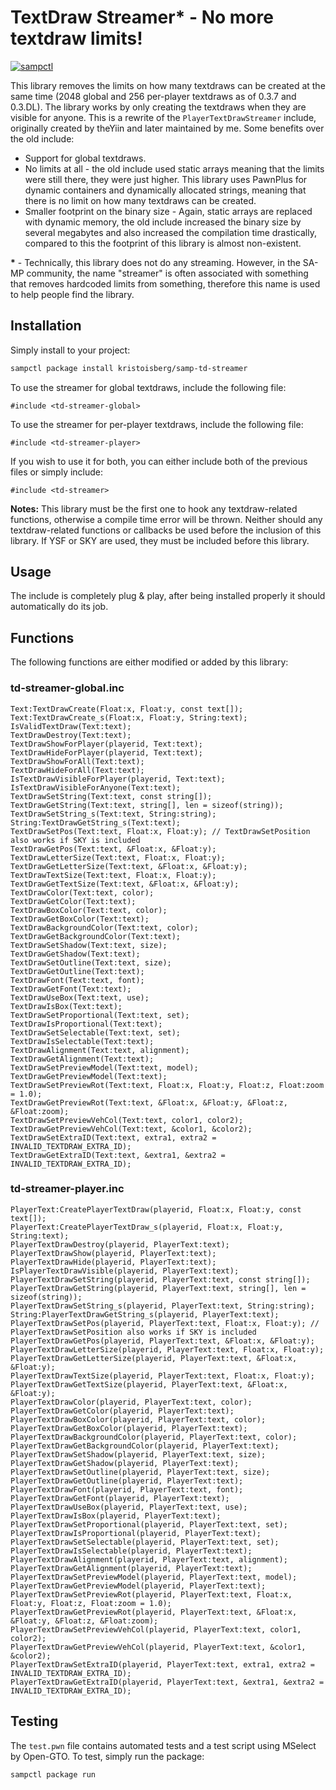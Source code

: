 # TextDraw Streamer\* - No more textdraw limits!

[![sampctl](https://shields.southcla.ws/badge/sampctl-samp--td--streamer-2f2f2f.svg?style=for-the-badge)](https://github.com/kristoisberg/samp-td-streamer)

This library removes the limits on how many textdraws can be created at the same time (2048 global and 256 per-player textdraws as of 0.3.7 and 0.3.DL). The library works by only creating the textdraws when they are visible for anyone. This is a rewrite of the `PlayerTextDrawStreamer` include, originally created by theYiin and later maintained by me. Some benefits over the old include:

- Support for global textdraws.
- No limits at all - the old include used static arrays meaning that the limits were still there, they were just higher. This library uses PawnPlus for dynamic containers and dynamically allocated strings, meaning that there is no limit on how many textdraws can be created.
- Smaller footprint on the binary size - Again, static arrays are replaced with dynamic memory, the old include increased the binary size by several megabytes and also increased the compilation time drastically, compared to this the footprint of this library is almost non-existent.

**\*** - Technically, this library does not do any streaming. However, in the SA-MP community, the name "streamer" is often associated with something that removes hardcoded limits from something, therefore this name is used to help people find the library.

## Installation

Simply install to your project:

```bash
sampctl package install kristoisberg/samp-td-streamer
```

To use the streamer for global textdraws, include the following file:

```pawn
#include <td-streamer-global>
```

To use the streamer for per-player textdraws, include the following file:

```pawn
#include <td-streamer-player>
```

If you wish to use it for both, you can either include both of the previous files or simply include:

```pawn
#include <td-streamer>
```

**Notes:** This library must be the first one to hook any textdraw-related functions, otherwise a compile time error will be thrown. Neither should any textdraw-related functions or callbacks be used before the inclusion of this library. If YSF or SKY are used, they must be included before this library.

## Usage

The include is completely plug & play, after being installed properly it should automatically do its job.

## Functions

The following functions are either modified or added by this library:

### td-streamer-global.inc

```pawn
Text:TextDrawCreate(Float:x, Float:y, const text[]);
Text:TextDrawCreate_s(Float:x, Float:y, String:text);
IsValidTextDraw(Text:text);
TextDrawDestroy(Text:text);
TextDrawShowForPlayer(playerid, Text:text);
TextDrawHideForPlayer(playerid, Text:text);
TextDrawShowForAll(Text:text);
TextDrawHideForAll(Text:text);
IsTextDrawVisibleForPlayer(playerid, Text:text);
IsTextDrawVisibleForAnyone(Text:text);
TextDrawSetString(Text:text, const string[]);
TextDrawGetString(Text:text, string[], len = sizeof(string));
TextDrawSetString_s(Text:text, String:string);
String:TextDrawGetString_s(Text:text);
TextDrawSetPos(Text:text, Float:x, Float:y); // TextDrawSetPosition also works if SKY is included
TextDrawGetPos(Text:text, &Float:x, &Float:y);
TextDrawLetterSize(Text:text, Float:x, Float:y);
TextDrawGetLetterSize(Text:text, &Float:x, &Float:y);
TextDrawTextSize(Text:text, Float:x, Float:y);
TextDrawGetTextSize(Text:text, &Float:x, &Float:y);
TextDrawColor(Text:text, color);
TextDrawGetColor(Text:text);
TextDrawBoxColor(Text:text, color);
TextDrawGetBoxColor(Text:text);
TextDrawBackgroundColor(Text:text, color);
TextDrawGetBackgroundColor(Text:text);
TextDrawSetShadow(Text:text, size);
TextDrawGetShadow(Text:text);
TextDrawSetOutline(Text:text, size);
TextDrawGetOutline(Text:text);
TextDrawFont(Text:text, font);
TextDrawGetFont(Text:text);
TextDrawUseBox(Text:text, use);
TextDrawIsBox(Text:text);
TextDrawSetProportional(Text:text, set);
TextDrawIsProportional(Text:text);
TextDrawSetSelectable(Text:text, set);
TextDrawIsSelectable(Text:text);
TextDrawAlignment(Text:text, alignment);
TextDrawGetAlignment(Text:text);
TextDrawSetPreviewModel(Text:text, model);
TextDrawGetPreviewModel(Text:text);
TextDrawSetPreviewRot(Text:text, Float:x, Float:y, Float:z, Float:zoom = 1.0);
TextDrawGetPreviewRot(Text:text, &Float:x, &Float:y, &Float:z, &Float:zoom);
TextDrawSetPreviewVehCol(Text:text, color1, color2);
TextDrawGetPreviewVehCol(Text:text, &color1, &color2);
TextDrawSetExtraID(Text:text, extra1, extra2 = INVALID_TEXTDRAW_EXTRA_ID);
TextDrawGetExtraID(Text:text, &extra1, &extra2 = INVALID_TEXTDRAW_EXTRA_ID);
```

### td-streamer-player.inc

```pawn
PlayerText:CreatePlayerTextDraw(playerid, Float:x, Float:y, const text[]);
PlayerText:CreatePlayerTextDraw_s(playerid, Float:x, Float:y, String:text);
PlayerTextDrawDestroy(playerid, PlayerText:text);
PlayerTextDrawShow(playerid, PlayerText:text);
PlayerTextDrawHide(playerid, PlayerText:text);
IsPlayerTextDrawVisible(playerid, PlayerText:text);
PlayerTextDrawSetString(playerid, PlayerText:text, const string[]);
PlayerTextDrawGetString(playerid, PlayerText:text, string[], len = sizeof(string));
PlayerTextDrawSetString_s(playerid, PlayerText:text, String:string);
String:PlayerTextDrawGetString_s(playerid, PlayerText:text);
PlayerTextDrawSetPos(playerid, PlayerText:text, Float:x, Float:y); // PlayerTextDrawSetPosition also works if SKY is included
PlayerTextDrawGetPos(playerid, PlayerText:text, &Float:x, &Float:y);
PlayerTextDrawLetterSize(playerid, PlayerText:text, Float:x, Float:y);
PlayerTextDrawGetLetterSize(playerid, PlayerText:text, &Float:x, &Float:y);
PlayerTextDrawTextSize(playerid, PlayerText:text, Float:x, Float:y);
PlayerTextDrawGetTextSize(playerid, PlayerText:text, &Float:x, &Float:y);
PlayerTextDrawColor(playerid, PlayerText:text, color);
PlayerTextDrawGetColor(playerid, PlayerText:text);
PlayerTextDrawBoxColor(playerid, PlayerText:text, color);
PlayerTextDrawGetBoxColor(playerid, PlayerText:text);
PlayerTextDrawBackgroundColor(playerid, PlayerText:text, color);
PlayerTextDrawGetBackgroundColor(playerid, PlayerText:text);
PlayerTextDrawSetShadow(playerid, PlayerText:text, size);
PlayerTextDrawGetShadow(playerid, PlayerText:text);
PlayerTextDrawSetOutline(playerid, PlayerText:text, size);
PlayerTextDrawGetOutline(playerid, PlayerText:text);
PlayerTextDrawFont(playerid, PlayerText:text, font);
PlayerTextDrawGetFont(playerid, PlayerText:text);
PlayerTextDrawUseBox(playerid, PlayerText:text, use);
PlayerTextDrawIsBox(playerid, PlayerText:text);
PlayerTextDrawSetProportional(playerid, PlayerText:text, set);
PlayerTextDrawIsProportional(playerid, PlayerText:text);
PlayerTextDrawSetSelectable(playerid, PlayerText:text, set);
PlayerTextDrawIsSelectable(playerid, PlayerText:text);
PlayerTextDrawAlignment(playerid, PlayerText:text, alignment);
PlayerTextDrawGetAlignment(playerid, PlayerText:text);
PlayerTextDrawSetPreviewModel(playerid, PlayerText:text, model);
PlayerTextDrawGetPreviewModel(playerid, PlayerText:text);
PlayerTextDrawSetPreviewRot(playerid, PlayerText:text, Float:x, Float:y, Float:z, Float:zoom = 1.0);
PlayerTextDrawGetPreviewRot(playerid, PlayerText:text, &Float:x, &Float:y, &Float:z, &Float:zoom);
PlayerTextDrawSetPreviewVehCol(playerid, PlayerText:text, color1, color2);
PlayerTextDrawGetPreviewVehCol(playerid, PlayerText:text, &color1, &color2);
PlayerTextDrawSetExtraID(playerid, PlayerText:text, extra1, extra2 = INVALID_TEXTDRAW_EXTRA_ID);
PlayerTextDrawGetExtraID(playerid, PlayerText:text, &extra1, &extra2 = INVALID_TEXTDRAW_EXTRA_ID);
```

## Testing

The `test.pwn` file contains automated tests and a test script using MSelect by Open-GTO. To test, simply run the package:

```bash
sampctl package run
```
